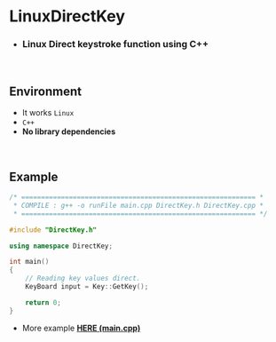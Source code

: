 # LinuxDirectKey

- ### Linux Direct keystroke function using C++

<br>

## Environment
- It works ``Linux``
- ``C++``
- **No library dependencies**


<br>

## Example

```cpp
/* =========================================================== *
 * COMPILE : g++ -o runFile main.cpp DirectKey.h DirectKey.cpp *
 * =========================================================== */

#include "DirectKey.h"

using namespace DirectKey;

int main()
{
    // Reading key values direct.
    KeyBoard input = Key::GetKey();

    return 0;
}
```
- More example [**HERE (main.cpp)**](./main.cpp)
